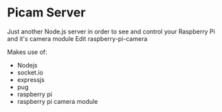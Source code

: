 # Picam Server

Just another Node.js server in order to see and control your Raspberry Pi and it's camera module Edit
raspberry-pi-camera

Makes use of: 
- Nodejs
- socket.io
- expressjs
- pug
- raspberry pi
- raspberry pi camera module
